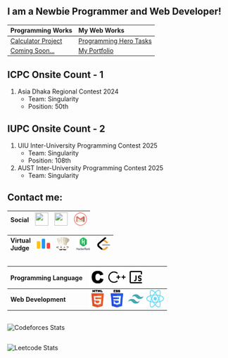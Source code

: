 ## I am a Newbie Programmer and Web Developer!

| **Programming Works** | **My Web Works** |
| :--- | :--- |
| [Calculator Project](https://github.com/soumik-prime/Calculator-Project) | [Programming Hero Tasks](https://ph-tasks.samiulislam.dev/)
| [Coming Soon...](#) | [My Portfolio](https://samiulislam.dev)

## ICPC Onsite Count - 1
1. Asia Dhaka Regional Contest 2024
   - Team: Singularity
   - Position: 50th
  
## IUPC Onsite Count - 2
1. UIU Inter-University Programming Contest 2025
   - Team: Singularity
   - Position: 108th
2. AUST Inter-University Programming Contest 2025
   - Team: Singularity

## Contact me:
|**Social** | <a href="https://www.facebook.com/soumik.primee"><img src="https://www.vectorlogo.zone/logos/facebook/facebook-icon.svg" width="30" height="30"/></a> | <a href="https://www.linkedin.com/in/soumik-prime/"><img src="https://www.vectorlogo.zone/logos/linkedin/linkedin-icon.svg" width="30" height="30"/></a> | <a href="mailto:soumik.shu@gmail.com"><img src="assets/gmail.png" width="30" height="30"/></a>|
| :--- | :---: | :--- | :--- |

| **Virtual</br>Judge** | <a href="https://codeforces.com/profile/Soumik_SHU"><img src="assets/codeforces.png" width="30" height="30"/></a>  |  <a href="https://www.codechef.com/users/soumik_prime"><img src="assets/codechef.png" width="30" height="30"/></a>   |   <a href="https://www.hackerrank.com/profile/soumik_prime"><img src="assets/hackerrank.png" width="35" height="30"/></a>  |  <a href="https://leetcode.com/u/soumik_prime/"><img src="assets/leetcode.png" width="30" height="30"/></a> |
| :--- | :---: | :--- | :--- | :--- |


##
| **Programming Language** | <img src="assets/c.svg" width="40" height="40"/> <img src="assets/cplusplus.svg" width="40" height="40"/> <img src="assets/javascript.svg" width="40" height="40"/> |
| :--- | :--- | 
| **Web Development** | <img src="assets/html-5.svg" width="40" height="40"/> <img src="assets/css-3.svg" width="40" height="40"/> <img src="assets/tailwind.svg" width="40" height="40"/> <img src="assets/React-icon.svg" width="40" height="40"/> |

##

![Codeforces Stats](https://codeforces-readme-stats.vercel.app/api/card?username=soumik-prime&theme=transparent)
##
![Leetcode Stats](https://leetcard.jacoblin.cool/soumik-prime?theme=dark&font=Patrick%20Hand%20SC&ext=contest)
